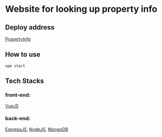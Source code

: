 # Website for looking up property info
## Deploy address
[PropertyInfo](https://stupefied-turing-b1dd60.netlify.com/)
## How to use
```npm start```
## Tech Stacks
### front-end:
[VueJS](https://vuejs.org/)
### back-end:
[ExpressJS](https://expressjs.com/), [NodeJS](https://nodejs.org/en/), [MongoDB](https://www.mongodb.com/)
